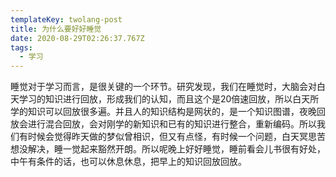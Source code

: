 ```yaml
---
templateKey: twolang-post
title: 为什么要好好睡觉
date: 2020-08-29T02:26:37.767Z
tags:
  - 学习
---
```

睡觉对于学习而言，是很关键的一个环节。研究发现，我们在睡觉时，大脑会对白天学习的知识进行回放，形成我们的认知，而且这个是20倍速回放，所以白天所学的知识可以回放很多遍。并且人的知识结构是网状的，是一个知识图谱，夜晚回放会进行混合回放，会对刚学的新知识和已有的知识进行整合，重新编码。所以我们有时候会觉得昨天做的梦似曾相识，但又有点怪，有时候一个问题，白天冥思苦想没解决，睡一觉起来豁然开朗。所以呢晚上好好睡觉，睡前看会儿书很有好处，中午有条件的话，也可以休息休息，把早上的知识回放回放。